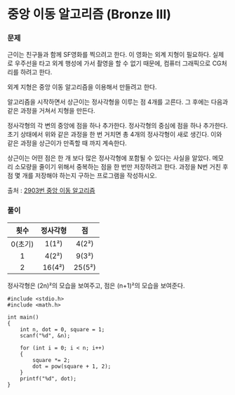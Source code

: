 # 중앙 이동 알고리즘 (Bronze III)

### 문제
근이는 친구들과 함께 SF영화를 찍으려고 한다. 이 영화는 외계 지형이 필요하다. 실제로 우주선을 타고 외계 행성에 가서 촬영을 할 수 없기 때문에, 컴퓨터 그래픽으로 CG처리를 하려고 한다.

외계 지형은 중앙 이동 알고리즘을 이용해서 만들려고 한다.

알고리즘을 시작하면서 상근이는 정사각형을 이루는 점 4개를 고른다. 그 후에는 다음과 같은 과정을 거쳐서 지형을 만든다.

정사각형의 각 변의 중앙에 점을 하나 추가한다.
정사각형의 중심에 점을 하나 추가한다.
초기 상태에서 위와 같은 과정을 한 번 거치면 총 4개의 정사각형이 새로 생긴다. 이와 같은 과정을 상근이가 만족할 때 까지 계속한다.

상근이는 어떤 점은 한 개 보다 많은 정사각형에 포함될 수 있다는 사실을 알았다. 메모리 소모량을 줄이기 위해서 중복하는 점을 한 번만 저장하려고 한다. 과정을 N번 거친 후 점 몇 개를 저장해야 하는지 구하는 프로그램을 작성하시오.

출처 : [2903번 중앙 이동 알고리즘](https://www.acmicpc.net/problem/2903)

### 풀이

|횟수|정사각형|점|
|:---:|:---:|:---:|
|0(초기)|1(1²)|4(2²)|
|1|4(2²)|9(3²)|
|2|16(4²)|25(5²)|

정사각형은 (2n)²의 모습을 보여주고, 점은 (n+1)²의 모습을 보여준다.

```
#include <stdio.h>
#include <math.h>

int main()
{
	int n, dot = 0, square = 1;
	scanf("%d", &n);

	for (int i = 0; i < n; i++)
	{
		square *= 2;
		dot = pow(square + 1, 2);
	}
	printf("%d", dot);
}
```